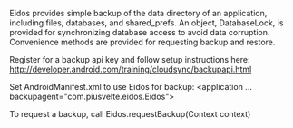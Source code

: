Eidos provides simple  backup of the data directory of an application,
including files, databases, and shared_prefs. An object, DatabaseLock,
is provided for synchronizing database access to avoid data corruption.
Convenience methods are provided for requesting backup and restore.

Register for a backup api key and follow setup instructions here:
http://developer.android.com/training/cloudsync/backupapi.html

Set AndroidManifest.xml to use Eidos for backup:
<application ...
    backupagent="com.piusvelte.eidos.Eidos">

To request a backup, call Eidos.requestBackup(Context context)
